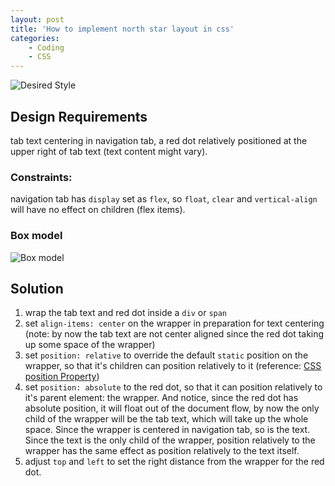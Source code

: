 ```yaml
---
layout: post
title: 'How to implement north star layout in css'
categories:
    - Coding
    - CSS
---
```




![Desired Style](/assets/images/2017-12-08-how-to-implement-north-star-layout-in-css/desired-style.png)

## Design Requirements

tab text centering in navigation tab, a red dot relatively positioned at the upper right of tab text (text content might vary).

### Constraints:

navigation tab has `display` set as `flex`, so `float`, `clear` and `vertical-align` will have no effect on children (flex items).

### Box model
![Box model](/assets/images/2017-12-08-how-to-implement-north-star-layout-in-css/north-star-layout-in-css.png)

## Solution

1. wrap the tab text and red dot inside a `div` or `span`
2. set `align-items: center` on the wrapper in preparation for text centering (note: by now the tab text are not center aligned since the red dot taking up some space of the wrapper)
3. set `position: relative` to override the default `static` position on the wrapper, so that it's children can position relatively to it (reference: [CSS position Property](https://www.w3schools.com/cssref/pr_class_position.asp))
4. set `position: absolute` to the red dot, so that it can position relatively to it's parent element: the wrapper. And notice, since the red dot has absolute position, it will float out of the document flow, by now the only child of the wrapper will be the tab text, which will take up the whole space. Since the wrapper is centered in navigation tab, so is the text. Since the text is the only child of the wrapper, position relatively to the wrapper has the same effect as position relatively to the text itself.
5. adjust `top` and `left` to set the right distance from the wrapper for the red dot.